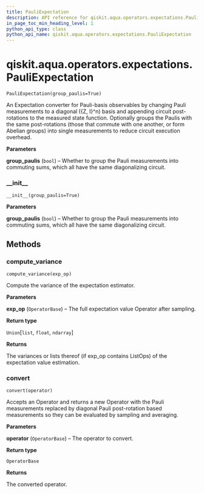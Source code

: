 ```yaml
---
title: PauliExpectation
description: API reference for qiskit.aqua.operators.expectations.PauliExpectation
in_page_toc_min_heading_level: 1
python_api_type: class
python_api_name: qiskit.aqua.operators.expectations.PauliExpectation
---
```


<span id="qiskit-aqua-operators-expectations-pauliexpectation" />

# qiskit.aqua.operators.expectations.PauliExpectation

<span id="qiskit.aqua.operators.expectations.PauliExpectation" />

`PauliExpectation(group_paulis=True)`

An Expectation converter for Pauli-basis observables by changing Pauli measurements to a diagonal (\{Z, I}^n) basis and appending circuit post-rotations to the measured state function. Optionally groups the Paulis with the same post-rotations (those that commute with one another, or form Abelian groups) into single measurements to reduce circuit execution overhead.

**Parameters**

**group\_paulis** (`bool`) – Whether to group the Pauli measurements into commuting sums, which all have the same diagonalizing circuit.

### \_\_init\_\_

<span id="qiskit.aqua.operators.expectations.PauliExpectation.__init__" />

`__init__(group_paulis=True)`

**Parameters**

**group\_paulis** (`bool`) – Whether to group the Pauli measurements into commuting sums, which all have the same diagonalizing circuit.

## Methods

### compute\_variance

<span id="qiskit.aqua.operators.expectations.PauliExpectation.compute_variance" />

`compute_variance(exp_op)`

Compute the variance of the expectation estimator.

**Parameters**

**exp\_op** (`OperatorBase`) – The full expectation value Operator after sampling.

**Return type**

`Union`\[`list`, `float`, `ndarray`]

**Returns**

The variances or lists thereof (if exp\_op contains ListOps) of the expectation value estimation.

### convert

<span id="qiskit.aqua.operators.expectations.PauliExpectation.convert" />

`convert(operator)`

Accepts an Operator and returns a new Operator with the Pauli measurements replaced by diagonal Pauli post-rotation based measurements so they can be evaluated by sampling and averaging.

**Parameters**

**operator** (`OperatorBase`) – The operator to convert.

**Return type**

`OperatorBase`

**Returns**

The converted operator.

